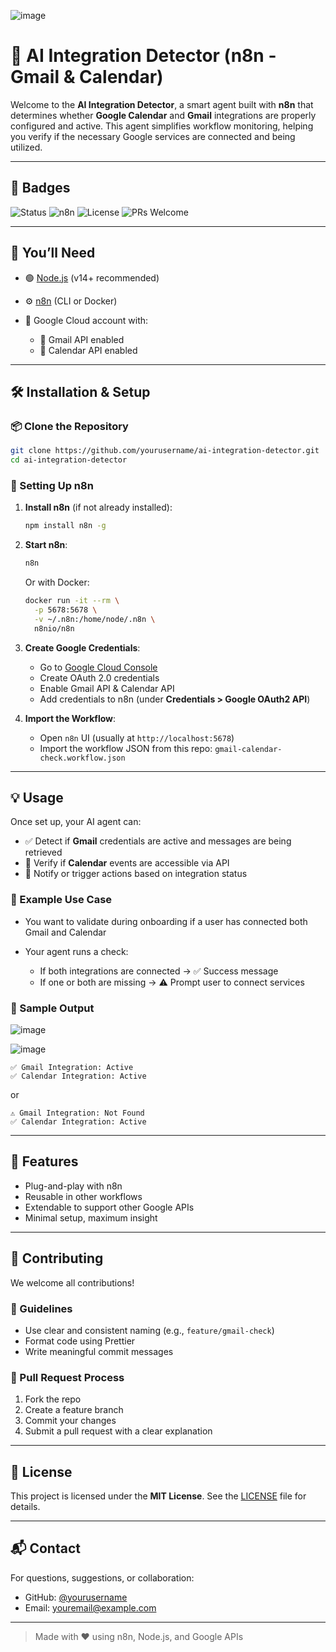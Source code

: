![image](https://github.com/user-attachments/assets/c6074ec8-b877-4c42-89e1-496c1ee266a8)


# 🤖 AI Integration Detector (n8n - Gmail & Calendar)

Welcome to the **AI Integration Detector**, a smart agent built with **n8n** that determines whether **Google Calendar** and **Gmail** integrations are properly configured and active. This agent simplifies workflow monitoring, helping you verify if the necessary Google services are connected and being utilized.

---

## 🚦 Badges

![Status](https://img.shields.io/badge/status-active-brightgreen)
![n8n](https://img.shields.io/badge/powered%20by-n8n-blue)
![License](https://img.shields.io/github/license/yourusername/ai-integration-detector)
![PRs Welcome](https://img.shields.io/badge/PRs-welcome-blueviolet)

---

## 🧰 You’ll Need

* 🟢 [Node.js](https://nodejs.org/) (v14+ recommended)
* ⚙️ [n8n](https://n8n.io/) (CLI or Docker)
* 🔐 Google Cloud account with:

  * 📧 Gmail API enabled
  * 📅 Calendar API enabled

---

## 🛠️ Installation & Setup

### 📦 Clone the Repository

```bash
git clone https://github.com/yourusername/ai-integration-detector.git
cd ai-integration-detector
```

### 🚀 Setting Up n8n

1. **Install n8n** (if not already installed):

   ```bash
   npm install n8n -g
   ```

2. **Start n8n**:

   ```bash
   n8n
   ```

   Or with Docker:

   ```bash
   docker run -it --rm \
     -p 5678:5678 \
     -v ~/.n8n:/home/node/.n8n \
     n8nio/n8n
   ```

3. **Create Google Credentials**:

   * Go to [Google Cloud Console](https://console.cloud.google.com/)
   * Create OAuth 2.0 credentials
   * Enable Gmail API & Calendar API
   * Add credentials to n8n (under **Credentials > Google OAuth2 API**)

4. **Import the Workflow**:

   * Open `n8n` UI (usually at `http://localhost:5678`)
   * Import the workflow JSON from this repo: `gmail-calendar-check.workflow.json`

---

## 💡 Usage

Once set up, your AI agent can:

* ✅ Detect if **Gmail** credentials are active and messages are being retrieved
* 📆 Verify if **Calendar** events are accessible via API
* 🤖 Notify or trigger actions based on integration status

### 🎯 Example Use Case

* You want to validate during onboarding if a user has connected both Gmail and Calendar
* Your agent runs a check:

  * If both integrations are connected → ✅ Success message
  * If one or both are missing → ⚠️ Prompt user to connect services

### 📜 Sample Output


![image](https://github.com/user-attachments/assets/e8b59e63-5f49-4964-8703-79c10f78db7e)

![image](https://github.com/user-attachments/assets/75478890-276d-4997-a7ef-a0c363daeb25)



```
✅ Gmail Integration: Active
✅ Calendar Integration: Active
```

or

```
⚠️ Gmail Integration: Not Found
✅ Calendar Integration: Active
```

---

## 🌟 Features

* Plug-and-play with n8n
* Reusable in other workflows
* Extendable to support other Google APIs
* Minimal setup, maximum insight

---

## 🤝 Contributing

We welcome all contributions!

### 🧾 Guidelines

* Use clear and consistent naming (e.g., `feature/gmail-check`)
* Format code using Prettier
* Write meaningful commit messages

### 🔀 Pull Request Process

1. Fork the repo
2. Create a feature branch
3. Commit your changes
4. Submit a pull request with a clear explanation

---

## 📄 License

This project is licensed under the **MIT License**.
See the [LICENSE](./LICENSE) file for details.

---

## 📬 Contact

For questions, suggestions, or collaboration:

* GitHub: [@yourusername](https://github.com/yourusername)
* Email: [youremail@example.com](mailto:youremail@example.com)

---

> Made with ❤️ using n8n, Node.js, and Google APIs
